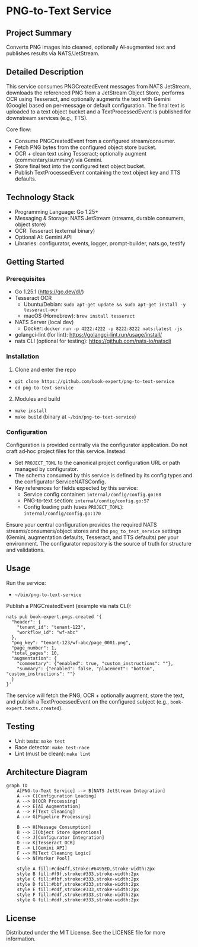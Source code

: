 # PNG‑to‑Text Service

## Project Summary
Converts PNG images into cleaned, optionally AI‑augmented text and publishes results via NATS/JetStream.

## Detailed Description
This service consumes PNGCreatedEvent messages from NATS JetStream, downloads the referenced PNG from a JetStream Object Store, performs OCR using Tesseract, and optionally augments the text with Gemini (Google) based on per‑message or default configuration. The final text is uploaded to a text object bucket and a TextProcessedEvent is published for downstream services (e.g., TTS).

Core flow:
- Consume PNGCreatedEvent from a configured stream/consumer.
- Fetch PNG bytes from the configured object store bucket.
- OCR + clean text using Tesseract; optionally augment (commentary/summary) via Gemini.
- Store final text into the configured text object bucket.
- Publish TextProcessedEvent containing the text object key and TTS defaults.

## Technology Stack
- Programming Language: Go 1.25+
- Messaging & Storage: NATS JetStream (streams, durable consumers, object store)
- OCR: Tesseract (external binary)
- Optional AI: Gemini API
- Libraries: configurator, events, logger, prompt-builder, nats.go, testify

## Getting Started

### Prerequisites
- Go 1.25.1 (https://go.dev/dl/)
- Tesseract OCR
  - Ubuntu/Debian: `sudo apt-get update && sudo apt-get install -y tesseract-ocr`
  - macOS (Homebrew): `brew install tesseract`
- NATS Server (local dev)
  - Docker: `docker run -p 4222:4222 -p 8222:8222 nats:latest -js`
- golangci-lint (for lint): https://golangci-lint.run/usage/install/
- nats CLI (optional for testing): https://github.com/nats-io/natscli

### Installation
1) Clone and enter the repo
- `git clone https://github.com/book-expert/png-to-text-service`
- `cd png-to-text-service`
2) Modules and build
- `make install`
- `make build` (binary at `~/bin/png-to-text-service`)

### Configuration
Configuration is provided centrally via the configurator application. Do not craft ad‑hoc project files for this service. Instead:
- Set `PROJECT_TOML` to the canonical project configuration URL or path managed by configurator.
- The schema consumed by this service is defined by its config types and the configurator ServiceNATSConfig.
- Key references for fields expected by this service:
  - Service config container: `internal/config/config.go:68`
  - PNG‑to‑text section: `internal/config/config.go:57`
  - Config loading path (uses `PROJECT_TOML`): `internal/config/config.go:170`

Ensure your central configuration provides the required NATS streams/consumers/object stores and the `png_to_text_service` settings (Gemini, augmentation defaults, Tesseract, and TTS defaults) per your environment. The configurator repository is the source of truth for structure and validations.

## Usage
Run the service:
- `~/bin/png-to-text-service`

Publish a PNGCreatedEvent (example via nats CLI):
```
nats pub book-expert.pngs.created '{
  "header": {
    "tenant_id": "tenant-123",
    "workflow_id": "wf-abc"
  },
  "png_key": "tenant-123/wf-abc/page_0001.png",
  "page_number": 1,
  "total_pages": 10,
  "augmentation": {
    "commentary": {"enabled": true, "custom_instructions": ""},
    "summary": {"enabled": false, "placement": "bottom", "custom_instructions": ""}
  }
}'
```
The service will fetch the PNG, OCR + optionally augment, store the text, and publish a TextProcessedEvent on the configured subject (e.g., `book-expert.texts.created`).

## Testing
- Unit tests: `make test`
- Race detector: `make test-race`
- Lint (must be clean): `make lint`

## Architecture Diagram

```mermaid
graph TD
    A[PNG-to-Text Service] --> B[NATS JetStream Integration]
    A --> C[Configuration Loading]
    A --> D[OCR Processing]
    A --> E[AI Augmentation]
    A --> F[Text Cleaning]
    A --> G[Pipeline Processing]
    
    B --> H[Message Consumption]
    B --> I[Object Store Operations]
    C --> J[Configurator Integration]
    D --> K[Tesseract OCR]
    E --> L[Gemini API]
    F --> M[Text Cleaning Logic]
    G --> N[Worker Pool]
    
    style A fill:#cde4ff,stroke:#6495ED,stroke-width:2px
    style B fill:#f9f,stroke:#333,stroke-width:2px
    style C fill:#fbf,stroke:#333,stroke-width:2px
    style D fill:#bbf,stroke:#333,stroke-width:2px
    style E fill:#ddf,stroke:#333,stroke-width:2px
    style F fill:#ddf,stroke:#333,stroke-width:2px
    style G fill:#ddf,stroke:#333,stroke-width:2px
```

## License
Distributed under the MIT License. See the LICENSE file for more information.
